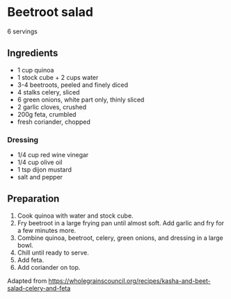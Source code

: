 # Beetroot salad

6 servings

## Ingredients

- 1 cup quinoa
- 1 stock cube + 2 cups water
- 3-4 beetroots, peeled and finely diced
- 4 stalks celery, sliced
- 6 green onions, white part only, thinly sliced
- 2 garlic cloves, crushed
- 200g feta, crumbled
- fresh coriander, chopped

### Dressing

- 1/4 cup red wine vinegar
- 1/4 cup olive oil
- 1 tsp dijon mustard
- salt and pepper

## Preparation

1. Cook quinoa with water and stock cube.
2. Fry beetroot in a large frying pan until almost soft. Add garlic and fry for a few minutes more.
3. Combine quinoa, beetroot, celery, green onions, and dressing in a large bowl.
4. Chill until ready to serve.
5. Add feta.
6. Add coriander on top.

Adapted from https://wholegrainscouncil.org/recipes/kasha-and-beet-salad-celery-and-feta
